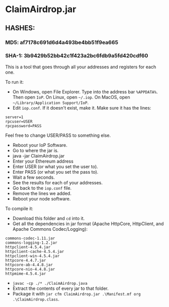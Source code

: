 # ClaimAirdrop.jar

## HASHES:

### MD5: af7178c691d6d4a493be4bb51f9ea665

### SHA-1: 3b9429b52bb42c1f423a2bc6fdb9a5fd420cdf60

This is a tool that goes through all your addresses and registers for each one.

To run it:

- On Windows, open File Explorer. Type into the address bar `%APPDATA%`. Then open `IoP`. On Linux, open `~/.iop`. On MacOS, open `~/Library/Application Support/IoP`.
- Edit `iop.conf`. If it doesn't exist, make it. Make sure it has the lines:
```
server=1
rpcuser=USER
rpcpassword=PASS
```

Feel free to change USER/PASS to something else.

- Reboot your IoP Software.
- Go to where the jar is.
- java -jar ClaimAirdrop.jar
- Enter your Ethereum address
- Enter USER (or what you set the user to).
- Enter PASS (or what you set the pass to).
- Wait a few seconds.
- See the results for each of your addresses.
- Go back to the `iop.conf` file.
- Remove the lines we added.
- Reboot your node software.

To compile it:

- Download this folder and `cd` into it.
- Get all the dependencies in jar format (Apache HttpCore, HttpClient, and Apache Commons Codec/Logging):

```
commons-codec-1.11.jar
commons-logging-1.2.jar
httpclient-4.5.4.jar
httpclient-cache-4.5.4.jar
httpclient-win-4.5.4.jar
httpcore-4.4.7.jar
httpcore-ab-4.4.8.jar
httpcore-nio-4.4.8.jar
httpmime-4.5.4.jar
```

- `javac -cp ./* ./ClaimAirdrop.java`
- Extract the contents of every jar to that folder.
- Package it with `jar cfm ClaimAirdrop.jar .\Manifest.mf org .\ClaimAirdrop.class`.
